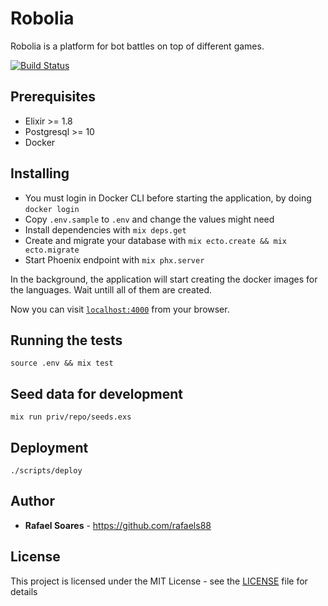 # Robolia

Robolia is a platform for bot battles on top of different games.

[![Build Status](https://travis-ci.org/Robolia/robolia.svg?branch=master)](https://travis-ci.org/Robolia/robolia)

## Prerequisites

* Elixir >= 1.8
* Postgresql >= 10
* Docker

## Installing

* You must login in Docker CLI before starting the application, by doing `docker login`
* Copy `.env.sample` to `.env` and change the values might need
* Install dependencies with `mix deps.get`
* Create and migrate your database with `mix ecto.create && mix ecto.migrate`
* Start Phoenix endpoint with `mix phx.server`

In the background, the application will start creating the docker images for the languages. Wait untill all of them are created.

Now you can visit [`localhost:4000`](http://localhost:4000) from your browser.

## Running the tests

`source .env && mix test`

## Seed data for development

`mix run priv/repo/seeds.exs`

## Deployment

`./scripts/deploy`

## Author

* **Rafael Soares** - https://github.com/rafaels88

## License

This project is licensed under the MIT License - see the [LICENSE](LICENSE) file for details
